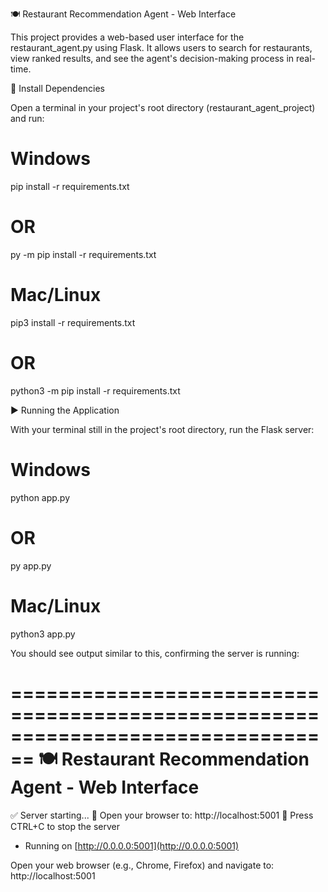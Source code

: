 🍽️ Restaurant Recommendation Agent - Web Interface

This project provides a web-based user interface for the restaurant_agent.py using Flask. It allows users to search for restaurants, view ranked results, and see the agent's decision-making process in real-time.

🚀 Install Dependencies

Open a terminal in your project's root directory (restaurant_agent_project) and run:

# Windows
pip install -r requirements.txt
# OR
py -m pip install -r requirements.txt

# Mac/Linux
pip3 install -r requirements.txt
# OR
python3 -m pip install -r requirements.txt


▶️ Running the Application

With your terminal still in the project's root directory, run the Flask server:

# Windows
python app.py
# OR
py app.py

# Mac/Linux
python3 app.py


You should see output similar to this, confirming the server is running:

================================================================================
🍽️  Restaurant Recommendation Agent - Web Interface
================================================================================

✅ Server starting...
📱 Open your browser to: http://localhost:5001
🛑 Press CTRL+C to stop the server

 * Running on [http://0.0.0.0:5001](http://0.0.0.0:5001)


Open your web browser (e.g., Chrome, Firefox) and navigate to:
http://localhost:5001